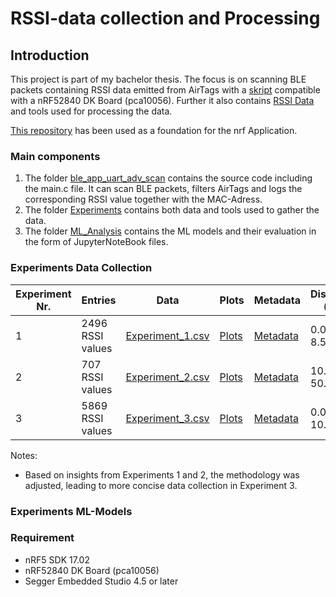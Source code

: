 # RSSI-data collection and Processing 

## Introduction

This project is part of my bachelor thesis. The focus is on scanning BLE packets containing RSSI data emitted from AirTags with a [skript](ble_app_uart_adv_scan/main.c) compatible with a nRF52840 DK Board (pca10056). Further it also contains [RSSI Data](Experiments/Results/Data_CSV) and tools used for processing the data.

[This repository](https://github.com/jimmywong2003/nrf5-ble-scan-filter-example) has been used as a foundation for the nrf Application.

### Main components 

1. The folder [ble_app_uart_adv_scan](ble_app_uart_adv_scan) contains the source code including the main.c file. It can scan BLE packets, filters AirTags and logs the corresponding RSSI value together with the MAC-Adress.
2. The folder [Experiments](Experiments) contains both data and tools used to gather the data.
3. The folder [ML_Analysis](ML_Analysis) contains the ML models and their evaluation in the form of JupyterNoteBook files. 

### Experiments Data Collection

| Experiment Nr. | Entries             | Data                                      | Plots                | Metadata                                   | Distance (m)                        |
|----------------|---------------------|-------------------------------------------|----------------------|--------------------------------------------|-------------------------------------|
| 1              | 2496 RSSI values     | [Experiment_1.csv](Experiments/Results/Data_CSV/Experiment_1.csv) | [Plots](Experiments/Results/Plots/Experiment_1) | [Metadata](Experiments/Results/Overview_Data/Experiment_1_and_2.csv)  | 0.0 - 8.5                          |
| 2              | 707 RSSI values      | [Experiment_2.csv](Experiments/Results/Data_CSV/Experiment_2.csv) | [Plots](Experiments/Results/Plots/Experiment_2) | [Metadata](Experiments/Results/Overview_Data/Experiment_1_and_2.csv)   | 10.0 - 50.0                         |
| 3              | 5869 RSSI values     | [Experiment_3.csv](Experiments/Results/Data_CSV/Experiment_3.csv) | [Plots](Experiments/Results/Plots/Experiment_3) | [Metadata](Experiments/Results/Overview_Data/Experiment_3.csv)   | 0.0 - 10.0                         |


Notes: 
- Based on insights from Experiments 1 and 2, the methodology was adjusted, leading to more concise data collection in Experiment 3.

### Experiments ML-Models 
       

### Requirement
* nRF5 SDK 17.02
* nRF52840 DK Board (pca10056)
* Segger Embedded Studio 4.5 or later
